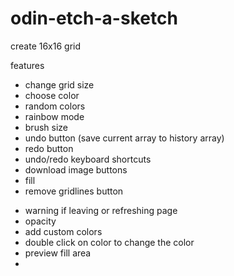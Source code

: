 # odin-etch-a-sketch

create 16x16 grid

features

* change grid size
* choose color
* random colors
* rainbow mode
* brush size
* undo button (save current array to history array)
* redo button
* undo/redo keyboard shortcuts
* download image buttons
* fill
* remove gridlines button
- warning if leaving or refreshing page
- opacity
- add custom colors
- double click on color to change the color
- preview fill area
- 